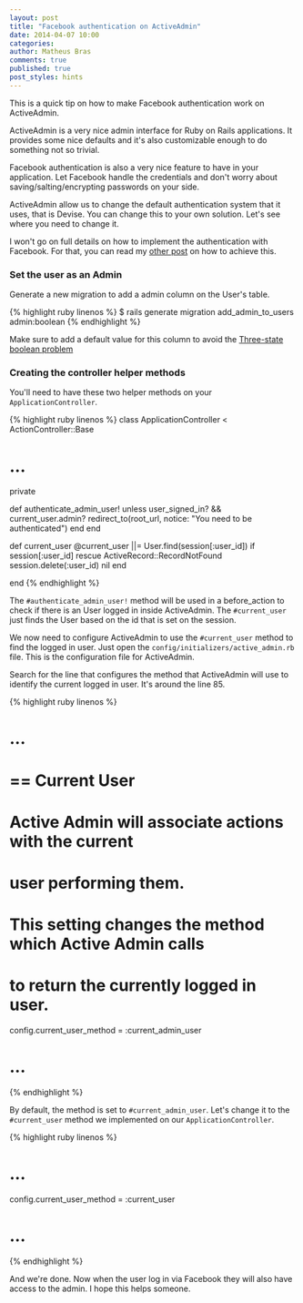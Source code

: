 ```yaml
---
layout: post
title: "Facebook authentication on ActiveAdmin"
date: 2014-04-07 10:00
categories:
author: Matheus Bras
comments: true
published: true
post_styles: hints
---
```


This is a quick tip on how to make Facebook authentication work on ActiveAdmin.

<!--more-->

ActiveAdmin is a very nice admin interface for Ruby on Rails applications. It provides some nice defaults and it's also customizable enough to do something not so trivial.

Facebook authentication is also a very nice feature to have in your application. Let Facebook handle the credentials and don't worry about saving/salting/encrypting passwords on your side.

ActiveAdmin allow us to change the default authentication system that it uses, that is Devise. You can change this to your own solution. Let's see where you need to change it.

I won't go on full details on how to implement the authentication with Facebook. For that, you can read my [other post](http://helabs.com.br/blog/2013/06/24/implementando-login-via-facebook-na-sua-app-rails) on how to achieve this.

### Set the user as an Admin

Generate a new migration to add a admin column on the User's table.

{% highlight ruby linenos %}
  $ rails generate migration add_admin_to_users admin:boolean
{% endhighlight %}

Make sure to add a default value for this column to avoid the [Three-state boolean problem](http://robots.thoughtbot.com/avoid-the-threestate-boolean-problem?utm_content=buffer44c5d)

### Creating the controller helper methods

You'll need to have these two helper methods on your `ApplicationController`.

{% highlight ruby linenos %}
class ApplicationController < ActionController::Base
  # ...

  private

  def authenticate_admin_user!
    unless user_signed_in? && current_user.admin?
      redirect_to(root_url, notice: "You need to be authenticated")
    end
  end

  def current_user
    @current_user ||= User.find(session[:user_id]) if session[:user_id]
  rescue ActiveRecord::RecordNotFound
    session.delete(:user_id)
    nil
  end

end
{% endhighlight %}

The `#authenticate_admin_user!` method will be used in a before_action to check if there is an User logged in inside ActiveAdmin. The `#current_user` just finds the User based on the id that is set on the session.

We now need to configure ActiveAdmin to use the `#current_user` method to find the logged in user. Just open the `config/initializers/active_admin.rb` file. This is the configuration file for ActiveAdmin.

Search for the line that configures the method that ActiveAdmin will use to identify the current logged in user. It's around the line 85.

{% highlight ruby linenos %}
# ...

# == Current User
#
# Active Admin will associate actions with the current
# user performing them.
#
# This setting changes the method which Active Admin calls
# to return the currently logged in user.
config.current_user_method = :current_admin_user

# ...
{% endhighlight %}

By default, the method is set to `#current_admin_user`. Let's change it to the `#current_user` method we implemented on our `ApplicationController`.

{% highlight ruby linenos %}
# ...
config.current_user_method = :current_user
# ...
{% endhighlight %}

And we're done. Now when the user log in via Facebook they will also have access to the admin. I hope this helps someone.
